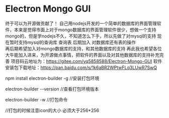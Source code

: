 # Electron Mongo GUI
终于可以为开源做贡献了！
自己用nodejs开发的一个简单的数据库的界面管理软件，本来是觉得市面上对于mongo数据库的界面管理软件很少，想做一个支持mongo的，但是学nodejs不久，不知道怎么下手，所以先做了对mysql的支持
现在暂时支持mysql的查询库  查询表  后期加入 对数据库还有表的操作  
再后期希望加入对mongo数据库的支持，和其他数据库的支持
再此我也希望各位大牛能加入进来，为开源做点事情，把软件的界面以及对其他数据库的支持补充完善
项目码云地址为：https://gitee.com/yq5858588/Electron-Mongo-GUI
软件安装包下载地址：https://pan.baidu.com/s/1k6aBR2WPtwFLq3LUwR7SwQ


npm install electron-builder -g  //安装打包环境

electron-builder --version  //查看打包环境版本

electron-builder -w     //打包命令


//打包的时候注意icon的大小  必须大于256*256
